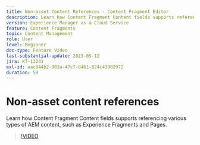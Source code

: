 ```yaml
---
title: Non-asset Content References - Content Fragment Editor
description: Learn how Content Fragment Content fields supports referencing various types of AEM content, such as Experience Fragments and Pages.
version: Experience Manager as a Cloud Service
feature: Content Fragments
topic: Content Management
role: User
level: Beginner
doc-type: Feature Video
last-substantial-update: 2023-05-12
jira: KT-13241
exl-id: aac044b2-903a-47c7-8461-824c43902972
duration: 59
---
```

# Non-asset content references

Learn how Content Fragment Content fields supports referencing various types of AEM content, such as Experience Fragments and Pages.

>[!VIDEO](https://video.tv.adobe.com/v/3419313/?learn=on)
